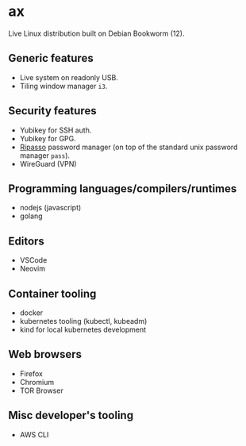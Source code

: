 # ax

Live Linux distribution built on Debian Bookworm (12).

## Generic features

* Live system on readonly USB.
* Tiling window manager `i3`.

## Security features

* Yubikey for SSH auth.
* Yubikey for GPG.
* [Ripasso](https://github.com/cortex/ripasso/) password manager (on top of the standard unix password manager `pass`).
* WireGuard (VPN)

## Programming languages/compilers/runtimes

* nodejs (javascript)
* golang

## Editors

* VSCode
* Neovim

## Container tooling

* docker
* kubernetes tooling (kubectl, kubeadm)
* kind for local kubernetes development

## Web browsers

* Firefox
* Chromium
* TOR Browser

## Misc developer's tooling

* AWS CLI

